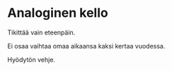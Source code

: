 # Analoginen kello

Tikittää vain eteenpäin.

Ei osaa vaihtaa omaa aikaansa kaksi kertaa vuodessa.

Hyödytön vehje.

